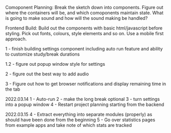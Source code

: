 <!-- Scope:
Just frontend - no backend for now. If it seems worthwhile, I may add one after completing this initial phase of the project. -->

<!-- Wireframe/Sketch:
Sketch out a very basic layout for the timer and the interface necessary for interacting with it. -->

Comoponent Planning:
Break the sketch down into components. Figure out where the containers will be, and which comoponents maintain state. What is going to make sound and how will the sound making be handled?

Frontend Build:
Build out the components with basic html/javascript before styling. Pick out fonts, colours, style elements and so on. Use a mobile first approach.

1 - finish building settings component including auto run feature and ability to customize study/break durations

1.2 - figure out popup window style for settings

2 - figure out the best way to add audio

3 - Figure out how to get browser notifications and display remaining time in the tab

2022.03.14
1 - Auto-run
2 - make the long break optional
3 - turn settings into a popup window
4 - Restart project planning starting from the backend

2022.03.15
4 - Extract everything into separate modules (properly) as should have been done from the beginning
5 - Go over statistics pages from example apps and take note of which stats are tracked
